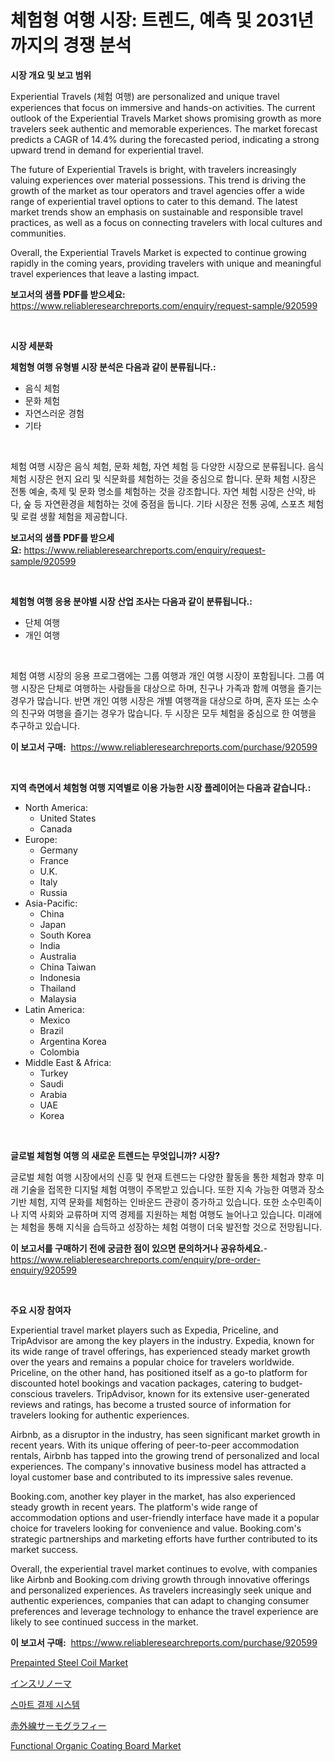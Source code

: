 <p><h1>체험형 여행 시장: 트렌드, 예측 및 2031년까지의 경쟁 분석</h1></p><p><strong>시장 개요 및 보고 범위</strong></p>
<p><p>Experiential Travels (체험 여행) are personalized and unique travel experiences that focus on immersive and hands-on activities. The current outlook of the Experiential Travels Market shows promising growth as more travelers seek authentic and memorable experiences. The market forecast predicts a CAGR of 14.4% during the forecasted period, indicating a strong upward trend in demand for experiential travel.</p><p>The future of Experiential Travels is bright, with travelers increasingly valuing experiences over material possessions. This trend is driving the growth of the market as tour operators and travel agencies offer a wide range of experiential travel options to cater to this demand. The latest market trends show an emphasis on sustainable and responsible travel practices, as well as a focus on connecting travelers with local cultures and communities.</p><p>Overall, the Experiential Travels Market is expected to continue growing rapidly in the coming years, providing travelers with unique and meaningful travel experiences that leave a lasting impact.</p></p>
<p><strong>보고서의 샘플 PDF를 받으세요:</strong> <a href="https://www.reliableresearchreports.com/enquiry/request-sample/920599">https://www.reliableresearchreports.com/enquiry/request-sample/920599</a></p>
<p>&nbsp;</p>
<p><strong>시장 세분화</strong></p>
<p><strong>체험형 여행 유형별 시장 분석은 다음과 같이 분류됩니다.:</strong></p>
<p><ul><li>음식 체험</li><li>문화 체험</li><li>자연스러운 경험</li><li>기타</li></ul></p>
<p>&nbsp;</p>
<p><p>체험 여행 시장은 음식 체험, 문화 체험, 자연 체험 등 다양한 시장으로 분류됩니다. 음식 체험 시장은 현지 요리 및 식문화를 체험하는 것을 중심으로 합니다. 문화 체험 시장은 전통 예술, 축제 및 문화 명소를 체험하는 것을 강조합니다. 자연 체험 시장은 산악, 바다, 숲 등 자연환경을 체험하는 것에 중점을 둡니다. 기타 시장은 전통 공예, 스포츠 체험 및 로컬 생활 체험을 제공합니다.</p></p>
<p><strong>보고서의 샘플 PDF를 받으세요:</strong>&nbsp;<a href="https://www.reliableresearchreports.com/enquiry/request-sample/920599">https://www.reliableresearchreports.com/enquiry/request-sample/920599</a></p>
<p>&nbsp;</p>
<p><strong> 체험형 여행 응용 분야별 시장 산업 조사는 다음과 같이 분류됩니다.:</strong></p>
<p><ul><li>단체 여행</li><li>개인 여행</li></ul></p>
<p>&nbsp;</p>
<p><p>체험 여행 시장의 응용 프로그램에는 그룹 여행과 개인 여행 시장이 포함됩니다. 그룹 여행 시장은 단체로 여행하는 사람들을 대상으로 하며, 친구나 가족과 함께 여행을 즐기는 경우가 많습니다. 반면 개인 여행 시장은 개별 여행객을 대상으로 하며, 혼자 또는 소수의 친구와 여행을 즐기는 경우가 많습니다. 두 시장은 모두 체험을 중심으로 한 여행을 추구하고 있습니다.</p></p>
<p><strong>이 보고서 구매:</strong>&nbsp; <a href="https://www.reliableresearchreports.com/purchase/920599">https://www.reliableresearchreports.com/purchase/920599</a></p>
<p>&nbsp;</p>
<p><strong>지역 측면에서 체험형 여행 지역별로 이용 가능한 시장 플레이어는 다음과 같습니다.:</strong></p>
<p><ul>
    <li>
        North America:
        <ul>
            <li>United States</li>
            <li>Canada</li>
        </ul>
    </li>
    <li>
        Europe:
        <ul>
            <li>Germany</li>
            <li>France</li>
            <li>U.K.</li>
            <li>Italy</li>
            <li>Russia</li>
        </ul>
    </li>
    <li>
        Asia-Pacific:
        <ul>
            <li>China</li>
            <li>Japan</li>
            <li>South Korea</li>
            <li>India</li>
            <li>Australia</li>
            <li>China Taiwan</li>
            <li>Indonesia</li>
            <li>Thailand</li>
            <li>Malaysia</li>
        </ul>
    </li>
    <li>
        Latin America:
        <ul>
            <li>Mexico</li>
            <li>Brazil</li>
            <li>Argentina Korea</li>
            <li>Colombia</li>
        </ul>
    </li>
    <li>
        Middle East & Africa:
        <ul>
            <li>Turkey</li>
            <li>Saudi</li>
            <li>Arabia</li>
            <li>UAE</li>
            <li>Korea</li>
        </ul>
    </li>
    </ul></p>
<p>&nbsp;</p>
<p><strong>글로벌 체험형 여행 의 새로운 트렌드는 무엇입니까? 시장?</strong></p>
<p><p>글로벌 체험 여행 시장에서의 신흥 및 현재 트렌드는 다양한 활동을 통한 체험과 향후 미래 기술을 접목한 디지털 체험 여행이 주목받고 있습니다. 또한 지속 가능한 여행과 장소 기반 체험, 지역 문화를 체험하는 인바운드 관광이 증가하고 있습니다. 또한 소수민족이나 지역 사회와 교류하며 지역 경제를 지원하는 체험 여행도 늘어나고 있습니다. 미래에는 체험을 통해 지식을 습득하고 성장하는 체험 여행이 더욱 발전할 것으로 전망됩니다.</p></p>
<p><strong>이 보고서를 구매하기 전에 궁금한 점이 있으면 문의하거나 공유하세요.</strong>- <a href="https://www.reliableresearchreports.com/enquiry/pre-order-enquiry/920599">https://www.reliableresearchreports.com/enquiry/pre-order-enquiry/920599</a></p>
<p>&nbsp;</p>
<p><strong>주요 시장 참여자</strong></p>
<p><p>Experiential travel market players such as Expedia, Priceline, and TripAdvisor are among the key players in the industry. Expedia, known for its wide range of travel offerings, has experienced steady market growth over the years and remains a popular choice for travelers worldwide. Priceline, on the other hand, has positioned itself as a go-to platform for discounted hotel bookings and vacation packages, catering to budget-conscious travelers. TripAdvisor, known for its extensive user-generated reviews and ratings, has become a trusted source of information for travelers looking for authentic experiences.</p><p>Airbnb, as a disruptor in the industry, has seen significant market growth in recent years. With its unique offering of peer-to-peer accommodation rentals, Airbnb has tapped into the growing trend of personalized and local experiences. The company's innovative business model has attracted a loyal customer base and contributed to its impressive sales revenue.</p><p>Booking.com, another key player in the market, has also experienced steady growth in recent years. The platform's wide range of accommodation options and user-friendly interface have made it a popular choice for travelers looking for convenience and value. Booking.com's strategic partnerships and marketing efforts have further contributed to its market success.</p><p>Overall, the experiential travel market continues to evolve, with companies like Airbnb and Booking.com driving growth through innovative offerings and personalized experiences. As travelers increasingly seek unique and authentic experiences, companies that can adapt to changing consumer preferences and leverage technology to enhance the travel experience are likely to see continued success in the market.</p></p>
<p><strong>이 보고서 구매:</strong>&nbsp;&nbsp;<a href="https://www.reliableresearchreports.com/purchase/920599">https://www.reliableresearchreports.com/purchase/920599</a></p>
<p><p><a href="https://issuu.com/reportprime-2/docs/prepainted-steel-coil-market-size-2030.pptx">Prepainted Steel Coil Market</a></p><p><a href="https://github.com/bevdtkn4419963/Market-Research-Report-List-1/blob/main/7383481183122.md">インスリノーマ</a></p><p><a href="https://github.com/vsoq0zknh59/Market-Research-Report-List-1/blob/main/9954962183177.md">스마트 결제 시스템</a></p><p><a href="https://github.com/lababdou/Market-Research-Report-List-2/blob/main/2667803183121.md">赤外線サーモグラフィー</a></p><p><a href="https://issuu.com/reportprime-2/docs/functional-organic-coating-board-market-size-2030.">Functional Organic Coating Board Market</a></p></p>

